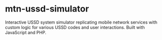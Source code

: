 # mtn-ussd-simulator
Interactive USSD system simulator replicating mobile network services with custom logic for various USSD codes and user interactions. Built with JavaScript and PHP.
